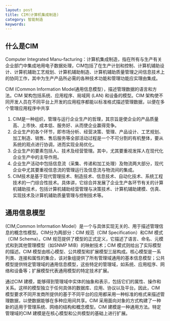 ```yaml
---
layout: post
title: CIM(计算机集成制造)
category: 智能制造
keywords: 
---
```


## 什么是CIM 
Computer Integrated Manu-facturing：计算机集成制造，指在所有与生产有关企业部门中集成地用电子数据处理，CIM包括了在生产计划和控制、计算机辅助设计、计算机辅助工艺规划、计算机辅助制造、计算机辅助质量管理之间信息技术上的协同工作，其中为生产产品所必需的各种技术功能和管理功能应实理由集成。

CIM (Common Information Model通用信息模型），描述管理数据的语言和方法。CIM 架构包括系统、应用程序、局域网 (LAN) 和设备的模型。CIM 架构使不同开发人员在不同平台上开发的应用程序都能以标准格式描述管理数据，以便在多个管理应用程序中共享



1. CIM是一种组织，管理与运行企业生产的哲理，其宗旨是使企业的产品质量高、上市快、成本低、服务好、从而使企业赢得竞争。
2. 企业生产的各个环节，即市场分析、经营决策、管理、产品设计、工艺规划、加工制造、销售、售后服务等全部活动过程是一个不可分割的有机整体，要从系统的观点进行协调，进而实现全局优化。
3. 企业生产的要素包括人、技术及经营管理。其中，尤其要重视发挥人在现代化企业生产中的主导作用。
4. 企业生产活动中包括信息流（采集、传递和加工处理）及物流两大部分，现代企业中尤其要重视信息流的管理运行及信息流与物流间的集成。
5. CIM技术是基于现代管理技术、制造技术、信息技术、自动化技术、系统工程技术的一门综合性技术。具体讲，它综合并发展了企业生产各环节有关的计算机辅助技术，包括计算机辅助经营管理与决策技术、计算机辅助建模、仿真、实现技术及计算机辅助质量管理与控制技术等。


## 通用信息模型
(CIM,Common Information Model）是一个与具体实现无关的、用于描述管理信息的概念性模型。CIM分为两部分：CIM 规范（CIM Specification）和CIM 模式（CIM Schema）。CIM 规范提供了模型的正式定义，它描述了语言、命名、元模式和到其他管理模型（如SNMP MIB）的映射技术；CIM 模式则给出了实际模型的描述。CIM 模型由核心模型、公共模型和扩展模型三层构成。核心模型是一系列类、连接和属性的集合，该对象组提供了所有管理域通用的基本信息模型；公共模型提供特定管理域的通用信息模型，这些特定的管理域，如系统、应用程序、网络和设备等；扩展模型代表通用模型的特定技术扩展。

通过CIM 建模，能够得到管理域中实体的抽象和表示，包括它们的属性、操作和关系。这样的模型独立于任何具体的数据库、应用、协议以及平台。因此，CIM 模型要求不同开发商所提供的基于不同平台的应用都采用一种标准的格式来描述管理数据，以使数据能够在多种应用间共享。CIM 采用面向对象的方式构建了一种新的适用于管理系统、网络的结构和概念模型。CIM 建模是一种通用方法。特定管理域的CIM 建模是在核心模型和公共模型的基础上进行扩展。